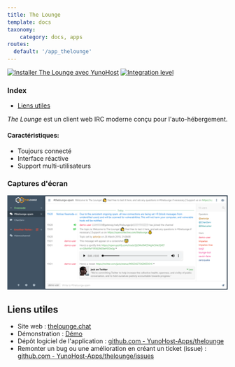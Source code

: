 ```yaml
---
title: The Lounge
template: docs
taxonomy:
    category: docs, apps
routes:
  default: '/app_thelounge'
---
```


[![Installer The Lounge avec YunoHost](https://install-app.yunohost.org/install-with-yunohost.svg)](https://install-app.yunohost.org/?app=thelounge) [![Integration level](https://dash.yunohost.org/integration/thelounge.svg)](https://dash.yunohost.org/appci/app/thelounge)

### Index

- [Liens utiles](#liens-utiles)

*The Lounge* est un client web IRC moderne conçu pour l'auto-hébergement.

#### Caractéristiques:

- Toujours connecté
- Interface réactive
- Support multi-utilisateurs 

### Captures d'écran

![Captures d'écran de The Lounge](https://github.com/YunoHost-Apps/thelounge_ynh/blob/master/doc/screenshots/thelounge-screenshot.png)

## Liens utiles

+ Site web : [thelounge.chat](https://thelounge.chat/)
+ Démonstration : [Démo](https://demo.thelounge.chat)
+ Dépôt logiciel de l'application : [github.com - YunoHost-Apps/thelounge](https://github.com/YunoHost-Apps/thelounge_ynh)
+ Remonter un bug ou une amélioration en créant un ticket (issue) : [github.com - YunoHost-Apps/thelounge/issues](https://github.com/YunoHost-Apps/thelounge_ynh/issues)
